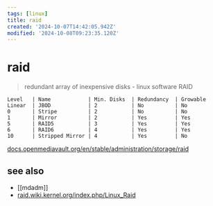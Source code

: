 ```yaml
---
tags: [linux]
title: raid
created: '2024-10-07T14:42:05.942Z'
modified: '2024-10-08T09:23:35.120Z'
---
```


# raid

> redundant array of inexpensive disks - linux software RAID

```
Level   | Name            | Min. Disks  | Redundancy  | Growable
Linear  | JBOD            | 2           | No          | No
0       | Stripe          | 2           | No          | No
1       | Mirror          | 2           | Yes         | Yes
5       | RAID5           | 3           | Yes         | Yes
6       | RAID6           | 4           | Yes         | Yes
10      | Stripped Mirror | 4           | Yes         | No
```

[docs.openmediavault.org/en/stable/administration/storage/raid](https://docs.openmediavault.org/en/stable/administration/storage/raid.html)


## see also

- [[mdadm]]
- [raid.wiki.kernel.org/index.php/Linux_Raid](https://raid.wiki.kernel.org/index.php/Linux_Raid)
